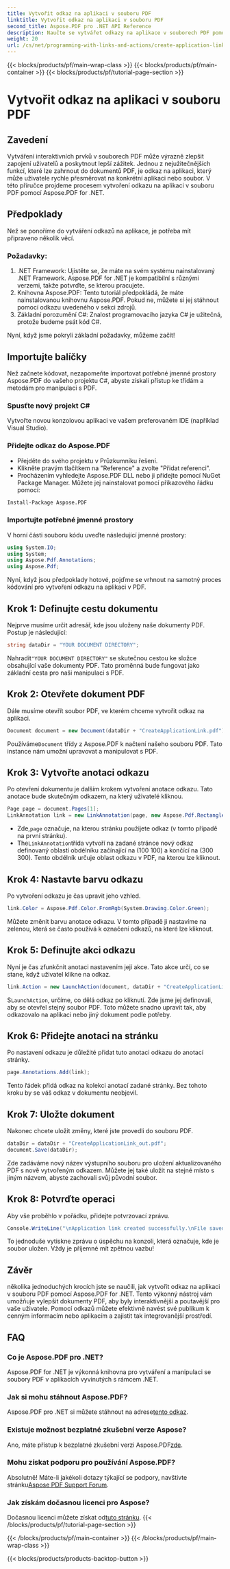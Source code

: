 ```yaml
---
title: Vytvořit odkaz na aplikaci v souboru PDF
linktitle: Vytvořit odkaz na aplikaci v souboru PDF
second_title: Aspose.PDF pro .NET API Reference
description: Naučte se vytvářet odkazy na aplikace v souborech PDF pomocí Aspose.PDF for .NET. Podrobný průvodce pro zvýšení interaktivity ve vašich souborech PDF.
weight: 20
url: /cs/net/programming-with-links-and-actions/create-application-link/
---
```


{{< blocks/products/pf/main-wrap-class >}}
{{< blocks/products/pf/main-container >}}
{{< blocks/products/pf/tutorial-page-section >}}

# Vytvořit odkaz na aplikaci v souboru PDF

## Zavedení

Vytváření interaktivních prvků v souborech PDF může výrazně zlepšit zapojení uživatelů a poskytnout lepší zážitek. Jednou z nejužitečnějších funkcí, které lze zahrnout do dokumentů PDF, je odkaz na aplikaci, který může uživatele rychle přesměrovat na konkrétní aplikaci nebo soubor. V této příručce projdeme procesem vytvoření odkazu na aplikaci v souboru PDF pomocí Aspose.PDF for .NET.

## Předpoklady

Než se ponoříme do vytváření odkazů na aplikace, je potřeba mít připraveno několik věcí. 

### Požadavky:
1. .NET Framework: Ujistěte se, že máte na svém systému nainstalovaný .NET Framework. Aspose.PDF for .NET je kompatibilní s různými verzemi, takže potvrďte, se kterou pracujete.
2. Knihovna Aspose.PDF: Tento tutoriál předpokládá, že máte nainstalovanou knihovnu Aspose.PDF. Pokud ne, můžete si jej stáhnout pomocí odkazu uvedeného v sekci zdrojů. 
3. Základní porozumění C#: Znalost programovacího jazyka C# je užitečná, protože budeme psát kód C#.

Nyní, když jsme pokryli základní požadavky, můžeme začít!

## Importujte balíčky

Než začnete kódovat, nezapomeňte importovat potřebné jmenné prostory Aspose.PDF do vašeho projektu C#, abyste získali přístup ke třídám a metodám pro manipulaci s PDF.

### Spusťte nový projekt C#
Vytvořte novou konzolovou aplikaci ve vašem preferovaném IDE (například Visual Studio).

### Přidejte odkaz do Aspose.PDF
- Přejděte do svého projektu v Průzkumníku řešení.
- Klikněte pravým tlačítkem na "Reference" a zvolte "Přidat referenci".
- Procházením vyhledejte Aspose.PDF DLL nebo ji přidejte pomocí NuGet Package Manager. Můžete jej nainstalovat pomocí příkazového řádku pomocí:
```bash
Install-Package Aspose.PDF
```

### Importujte potřebné jmenné prostory
V horní části souboru kódu uveďte následující jmenné prostory:
```csharp
using System.IO;
using System;
using Aspose.Pdf.Annotations;
using Aspose.Pdf;
```

Nyní, když jsou předpoklady hotové, pojďme se vrhnout na samotný proces kódování pro vytvoření odkazu na aplikaci v PDF.

## Krok 1: Definujte cestu dokumentu

Nejprve musíme určit adresář, kde jsou uloženy naše dokumenty PDF. Postup je následující:

```csharp
string dataDir = "YOUR DOCUMENT DIRECTORY";
```

 Nahradit`"YOUR DOCUMENT DIRECTORY"` se skutečnou cestou ke složce obsahující vaše dokumenty PDF. Tato proměnná bude fungovat jako základní cesta pro naši manipulaci s PDF.

## Krok 2: Otevřete dokument PDF

Dále musíme otevřít soubor PDF, ve kterém chceme vytvořit odkaz na aplikaci.

```csharp
Document document = new Document(dataDir + "CreateApplicationLink.pdf");
```

 Používáme`Document` třídy z Aspose.PDF k načtení našeho souboru PDF. Tato instance nám umožní upravovat a manipulovat s PDF.

## Krok 3: Vytvořte anotaci odkazu

Po otevření dokumentu je dalším krokem vytvoření anotace odkazu. Tato anotace bude skutečným odkazem, na který uživatelé kliknou.

```csharp
Page page = document.Pages[1];
LinkAnnotation link = new LinkAnnotation(page, new Aspose.Pdf.Rectangle(100, 100, 300, 300));
```

-  Zde,`page` označuje, na kterou stránku použijete odkaz (v tomto případě na první stránku).
-  The`LinkAnnotation`třída vytvoří na zadané stránce nový odkaz definovaný oblastí obdélníku začínající na (100 100) a končící na (300 300). Tento obdélník určuje oblast odkazu v PDF, na kterou lze kliknout.

## Krok 4: Nastavte barvu odkazu

Po vytvoření odkazu je čas upravit jeho vzhled.

```csharp
link.Color = Aspose.Pdf.Color.FromRgb(System.Drawing.Color.Green);
```

Můžete změnit barvu anotace odkazu. V tomto případě ji nastavíme na zelenou, která se často používá k označení odkazů, na které lze kliknout.

## Krok 5: Definujte akci odkazu

Nyní je čas zfunkčnit anotaci nastavením její akce. Tato akce určí, co se stane, když uživatel klikne na odkaz.

```csharp
link.Action = new LaunchAction(document, dataDir + "CreateApplicationLink.pdf");
```

 S`LaunchAction`, určíme, co dělá odkaz po kliknutí. Zde jsme jej definovali, aby se otevřel stejný soubor PDF. Toto můžete snadno upravit tak, aby odkazovalo na aplikaci nebo jiný dokument podle potřeby.

## Krok 6: Přidejte anotaci na stránku

Po nastavení odkazu je důležité přidat tuto anotaci odkazu do anotací stránky.

```csharp
page.Annotations.Add(link);
```

Tento řádek přidá odkaz na kolekci anotací zadané stránky. Bez tohoto kroku by se váš odkaz v dokumentu neobjevil.

## Krok 7: Uložte dokument

Nakonec chcete uložit změny, které jste provedli do souboru PDF.

```csharp
dataDir = dataDir + "CreateApplicationLink_out.pdf";
document.Save(dataDir);
```

Zde zadáváme nový název výstupního souboru pro uložení aktualizovaného PDF s nově vytvořeným odkazem. Můžete jej také uložit na stejné místo s jiným názvem, abyste zachovali svůj původní soubor.

## Krok 8: Potvrďte operaci

Aby vše proběhlo v pořádku, přidejte potvrzovací zprávu.

```csharp
Console.WriteLine("\nApplication link created successfully.\nFile saved at " + dataDir);
```

To jednoduše vytiskne zprávu o úspěchu na konzoli, která označuje, kde je soubor uložen. Vždy je příjemné mít zpětnou vazbu!

## Závěr

několika jednoduchých krocích jste se naučili, jak vytvořit odkaz na aplikaci v souboru PDF pomocí Aspose.PDF for .NET. Tento výkonný nástroj vám umožňuje vylepšit dokumenty PDF, aby byly interaktivnější a poutavější pro vaše uživatele. Pomocí odkazů můžete efektivně navést své publikum k cenným informacím nebo aplikacím a zajistit tak integrovanější prostředí.

## FAQ

### Co je Aspose.PDF pro .NET?  
Aspose.PDF for .NET je výkonná knihovna pro vytváření a manipulaci se soubory PDF v aplikacích vyvinutých s rámcem .NET.

### Jak si mohu stáhnout Aspose.PDF?  
 Aspose.PDF pro .NET si můžete stáhnout na adrese[tento odkaz](https://releases.aspose.com/pdf/net/).

### Existuje možnost bezplatné zkušební verze Aspose?  
 Ano, máte přístup k bezplatné zkušební verzi Aspose.PDF[zde](https://releases.aspose.com/).

### Mohu získat podporu pro používání Aspose.PDF?  
 Absolutně! Máte-li jakékoli dotazy týkající se podpory, navštivte stránku[Aspose PDF Support Forum](https://forum.aspose.com/c/pdf/10).

### Jak získám dočasnou licenci pro Aspose?  
 Dočasnou licenci můžete získat od[tuto stránku](https://purchase.aspose.com/temporary-license/).
{{< /blocks/products/pf/tutorial-page-section >}}

{{< /blocks/products/pf/main-container >}}
{{< /blocks/products/pf/main-wrap-class >}}

{{< blocks/products/products-backtop-button >}}
